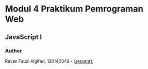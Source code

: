 # Modul 4 Praktikum Pemrograman Web
## JavaScript I
### Author

Revan Fauzi Algifari; 120140049 - [@revanfz](https://github.com/revanfz)
    